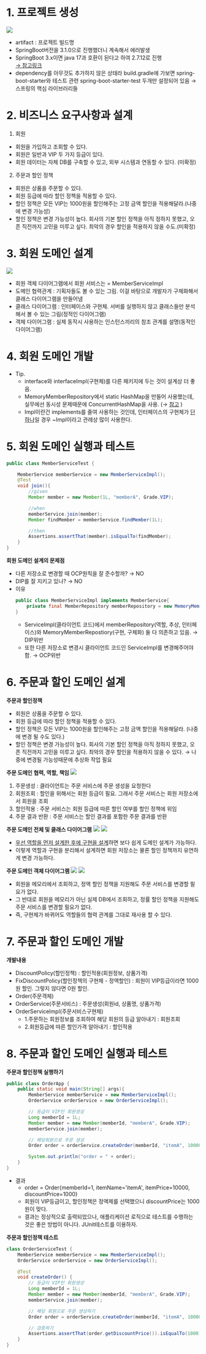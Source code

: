 # 1. 프로젝트 생성

<img src="./image/sec02_1.png">

- artifact : 프로젝트 빌드명
- SpringBoot버전을 3.1.0으로 진행했더니 계속해서 에러발생
- SpringBoot 3.x이면 java 17과 호환이 된다고 하여 2.7.12로 진행   
[→ <U>참고링크</U>](https://velog.io/@m2nja201/build.gradle-%EC%98%A4%EB%A5%98-%ED%94%84%EB%A1%9C%EC%A0%9D%ED%8A%B8-%EC%83%9D%EC%84%B1-%EC%8B%9C-gradle-%EC%98%A4%EB%A5%98-spring-boot-intelliJ)
- dependency를 아무것도 추가하지 않은 상태라 build.gradle에 가보면 spring-boot-starter와 테스트 관련 spring-boot-starter-test 두개만 설정되어 있음 → 스프링의 핵심 라이브러리들

# 2. 비즈니스 요구사항과 설계
1. 회원
- 회원을 가입하고 조회할 수 있다.
- 회원은 일반과 VIP 두 가지 등급이 있다.
- 회원 데이터는 자체 DB를 구축할 수 있고, 외부 시스템과 연동할 수 있다. (미확정)
2. 주문과 할인 정책
- 회원은 상품을 주문할 수 있다.
- 회원 등급에 따라 할인 정책을 적용할 수 있다.
- 할인 정책은 모든 VIP는 1000원을 할인해주는 고정 금액 할인을 적용해달라.(나중에 변경 가능성)
- 할인 정책은 변경 가능성이 높다. 회사의 기본 할인 정책을 아직 정하지 못했고, 오픈 직전까지 고민을 미루고 싶다. 최악의 경우 할인을 적용하지 않을 수도.(미확정)

# 3. 회원 도메인 설계

<img src="./image/sec02_2.png">

- 회원 객체 다이어그램에서 회원 서비스는 = MemberServiceImpl
- 도메인 협력관계 : 기획자들도 볼 수 있는 그림. 이걸 바탕으로 개발자가 구체화해서 클래스 다이어그램을 만들어냄
- 클래스 다이어그램 : 인터페이스와 구현체. 서버를 실행하지 않고 클래스들만 분석해서 볼 수 있는 그림(정적인 다이어그램)
- 객체 다이어그램 : 실제 동작시 사용하는 인스턴스끼리의 참조 관계를 설명(동적인 다이어그램)

# 4. 회원 도메인 개발
- Tip.
    - interface와 interfaceImpl(구현체)를 다른 패키지에 두는 것이 설계상 더 좋음.
    - MemoryMemberRepository에서 static HashMap을 만들어 사용했는데, 실무에선 동시성 문제때문에 ConcurrentHashMap을 사용. (→ [<U>참고</U>](https://applepick.tistory.com/124) )
    - Impl이란건 implements를 줄여 사용하는 것인데, 인터페이스의 구현체가 <U>단 하나</U>일 경우 ~Impl이라고 관례상 많이 사용한다.

# 5. 회원 도메인 실행과 테스트 
```java
public class MemberServiceTest {

    MemberService memberService = new MemberServiceImpl();
    @Test
    void join(){
        //given
        Member member = new Member(1L, "memberA", Grade.VIP);

        //when
        memberService.join(member);
        Member findMember = memberService.findMember(1L);

        //then
        Assertions.assertThat(member).isEqualTo(findMember);
    }
}
```

**회원 도메인 설계의 문제점**
- 다른 저장소로 변경할 때 OCP원칙을 잘 준수할까? → NO
- DIP를 잘 지키고 있나? → NO
- 이유
    ```java
    public class MemberServiceImpl implements MemberService{
        private final MemberRepository memberRepository = new MemoryMemberRepository();
    }
    ```
    - ServiceImpl(클라이언트 코드)에서 memberRepository(역할, 추상, 인터페이스)와 MemoryMemberRepostiory(구현, 구체화) 둘 다 의존하고 있음. → DIP위반
    - 또한 다른 저장소로 변경시 클라이언트 코드인 ServiceImpl를 변경해주어야 함. → OCP위반

# 6. 주문과 할인 도메인 설계

**주문과 할인정책**
- 회원은 상품을 주문할 수 있다.
- 회원 등급에 따라 할인 정책을 적용할 수 있다.
- 할인 정책은 모든 VIP는 1000원을 할인해주는 고정 금액 할인을 적용해달라. (나중에 변경 될 수도 있다.)
- 할인 정책은 변경 가능성이 높다. 회사의 기본 할인 정책을 아직 정하지 못했고, 오픈 직전까지 고민을 미루고 싶다. 최악의 경우 할인을 적용하지 않을 수 있다. → 나중에 변경될 가능성때문에 추상화 작업 필요

**주문 도메인 협력, 역할, 책임**
<img src="./image/sec02_3.png">

1. 주문생성 : 클라이언트는 주문 서비스에 주문 생성을 요청한다
2. 회원조회 : 할인을 위해서는 회원 등급이 필요. 그래서 주문 서비스는 회원 저장소에서 회원을 조회
3. 할인적용 : 주문 서비스는 회원 등급에 따른 할인 여부를 할인 정책에 위임
4. 주문 결과 반환 : 주문 서비스는 할인 결과를 포함한 주문 결과를 반환

**주문 도메인 전체 및 클래스 다이어그램**
<img src="./image/sec02_4.png">
<img src="./image/sec02_5.png">

- <U>우선 역할을 먼저 설계한 후에 구현을 설계</U>하면 보다 쉽게 도메인 설계가 가능하다.
- 이렇게 역할과 구현을 분리해서 설계하면 회원 저장소는 물론 할인 정책까지 유연하게 변경 가능하다.

**주문 도메인 객체 다이어그램**
<img src="./image/sec02_6.png">
<img src="./image/sec02_7.png">

- 회원을 메모리에서 조회하고, 정액 할인 정책을 지원해도 주문 서비스를 변경할 필요가 없다.
- 그 반대로 회원을 메모리가 아닌 실제 DB에서 조회하고, 정률 할인 정책을 지원해도 주문 서비스를 변경할 필요가 없다.
- 즉, 구현체가 바뀌어도 역할들의 협력 관계를 그대로 재사용 할 수 있다.

# 7. 주문과 할인 도메인 개발
**개발내용**
- DiscountPolicy(할인정책) : 할인적용(회원정보, 상품가격)
- FixDiscountPolicy(할인정책의 구현체 - 정액할인) : 회원이 VIP등급이라면 1000원 할인. 그렇지 않다면 0원 할인.
- Order(주문객체)
- OrderService(주문서비스) : 주문생성(회원id, 상품명, 상품가격)
- OrderServiceImpl(주문서비스구현체)
    - 1.주문하는 회원정보를 조회하여 해당 회원의 등급 알아내기 : 회원조회
    - 2.회원등급에 따른 할인가격 알아내기 : 할인적용

# 8. 주문과 할인 도메인 실행과 테스트
**주문과 할인정책 실행하기**
```java
public class OrderApp {
    public static void main(String[] args){
        MemberService memberService = new MemberServiceImpl();
        OrderService orderService = new OrderServiceImpl();

        // 등급이 VIP인 회원생성
        Long memberId = 1L;
        Member member = new Member(memberId, "memberA", Grade.VIP);
        memberService.join(member);

        // 해당회원으로 주문 생성
        Order order = orderService.createOrder(memberId, "itemA", 10000);

        System.out.println("order = " + order);
    }
}
```
- 결과
    - order = Order{memberId=1, itemName='itemA', itemPrice=10000, discountPrice=1000}
    - 회원이 VIP등급이고, 할인정책은 정액제를 선택했으니 discountPrice는 1000원이 맞다.
    - 결과는 정상적으로 출력되었으나, 애플리케이션 로직으로 테스트를 수행하는 것은 좋은 방법이 아니다. JUnit테스트를 이용하자.

**주문과 할인정책 테스트**
```java
class OrderServiceTest {
    MemberService memberService = new MemberServiceImpl();
    OrderService orderService = new OrderServiceImpl();

    @Test
    void createOrder() {
        // 등급이 VIP인 회원생성
        Long memberId = 1L;
        Member member = new Member(memberId, "memberA", Grade.VIP);
        memberService.join(member);

        // 해당 회원으로 주문 생성하기
        Order order = orderService.createOrder(memberId, "itemA", 10000);

        // 검증하기
        Assertions.assertThat(order.getDiscountPrice()).isEqualTo(1000);
    }
}
```